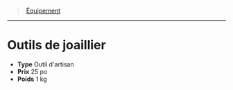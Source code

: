 ﻿---
!Equipment
Type: Outil d'artisan
Price: 25 po
Weight: 1 kg
Id: equipment_hd.md#outils-de-joaillier
ParentLink: equipment_hd.md#Équipement
Name: Outils de joaillier
ParentName: Équipement
NameLevel: 1
---
> [Équipement](hd_equipment.md)

---

# Outils de joaillier

- **Type** Outil d'artisan
- **Prix** 25 po
- **Poids** 1 kg

